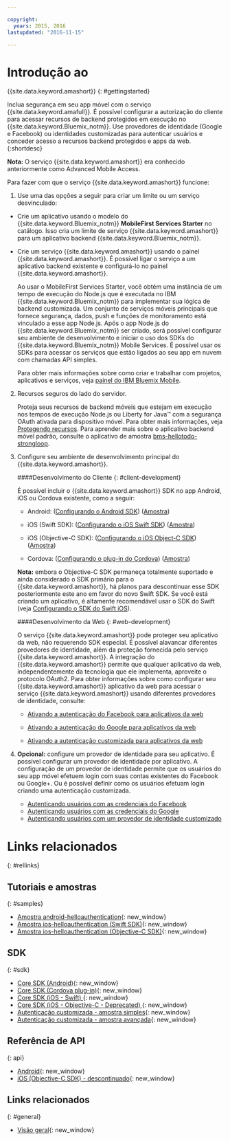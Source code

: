 ```yaml
---

copyright:
  years: 2015, 2016
lastupdated: "2016-11-15"

---
```


# Introdução ao
{{site.data.keyword.amashort}}
{: #gettingstarted}

Inclua segurança em seu app móvel com o serviço {{site.data.keyword.amafull}}. É possível configurar a autorização do cliente para acessar recursos de
backend protegidos em execução no {{site.data.keyword.Bluemix_notm}}. Use provedores de identidade (Google e Facebook) ou identidades
customizadas para autenticar usuários e conceder acesso a
recursos backend protegidos e apps da web.
{:shortdesc}

**Nota:** O serviço {{site.data.keyword.amashort}} era
conhecido anteriormente como Advanced Mobile Access.


Para fazer com que o serviço {{site.data.keyword.amashort}} funcione:

1. Use uma das opções a seguir para criar um limite ou um
serviço desvinculado:
 * Crie um aplicativo usando o modelo do
{{site.data.keyword.Bluemix_notm}}
**MobileFirst Services Starter** no catálogo. Isso cria um limite de serviço
{{site.data.keyword.amashort}}
para um aplicativo backend
{{site.data.keyword.Bluemix_notm}}.
 * Crie um serviço {{site.data.keyword.amashort}}
usando o painel {{site.data.keyword.amashort}}.  É
possível ligar o serviço a um aplicativo backend existente e
configurá-lo no painel {{site.data.keyword.amashort}}.

   Ao usar o MobileFirst Services Starter, você obtém uma instância de um tempo de execução do Node.js que é executada no IBM {{site.data.keyword.Bluemix_notm}} para implementar sua lógica de backend customizada. 
Um conjunto de serviços móveis principais que fornece segurança, dados, push e funções de
monitoramento está vinculado a esse app Node.js. Após o app Node.js do {{site.data.keyword.Bluemix_notm}} ser criado, será possível configurar seu ambiente de desenvolvimento e iniciar o uso dos SDKs do {{site.data.keyword.Bluemix_notm}} Mobile Services. É possível usar os SDKs para acessar os serviços que estão ligados ao seu app em nuvem com chamadas API simples.

	Para obter mais informações sobre como criar e trabalhar com projetos, aplicativos
e serviços, veja [painel do
IBM Bluemix Mobile](https://console.{DomainName}/docs/mobile/index.html).

2. Recursos seguros do lado do servidor.

   Proteja seus recursos de backend móveis que estejam em execução nos tempos de execução Node.js ou Liberty for Java&trade; com a segurança OAuth ativada para dispositivo móvel. Para obter mais informações, veja [Protegendo recursos](protecting-resources.html).
   Para aprender mais sobre o aplicativo backend móvel padrão, consulte o aplicativo de amostra [bms-hellotodo-strongloop](https://github.com/ibm-bluemix-mobile-services/bms-hellotodo-strongloop).

3. Configure seu ambiente de desenvolvimento principal do {{site.data.keyword.amashort}}.

	####Desenvolvimento do Cliente
   {: #client-development}

	É possível incluir o {{site.data.keyword.amashort}} SDK no app Android, iOS ou Cordova existente, como a seguir:
   * Android: ([Configurando o Android SDK](getting-started-android.html)) ([Amostra](https://github.com/ibm-bluemix-mobile-services/bms-samples-android-helloauthentication))

   * iOS (Swift SDK): ([Configurando o iOS Swift SDK](getting-started-ios-swift-sdk.html))
      ([Amostra](https://github.com/ibm-bluemix-mobile-services/bms-samples-swift-helloauthentication))

   * iOS (Objective-C SDK): ([Configurando o iOS Object-C SDK](getting-started-ios.html)) ([Amostra](https://github.com/ibm-bluemix-mobile-services/bms-samples-ios-helloauthentication))

   * Cordova: ([Configurando o plug-in do Cordova](getting-started-cordova.html)) ([Amostra](https://github.com/ibm-bluemix-mobile-services/bms-samples-cordova-helloauthentication))

   **Nota:** embora o Objective-C SDK permaneça totalmente suportado e ainda considerado o SDK primário para o
{{site.data.keyword.amashort}}, há planos para descontinuar esse SDK posteriormente este ano em favor do novo Swift SDK. Se você está criando um aplicativo, é altamente recomendável usar o SDK do Swift (veja
[Configurando o SDK do Swift iOS](getting-started-ios-swift-sdk.html)).

	####Desenvolvimento da Web
   {: #web-development}

   O serviço {{site.data.keyword.amashort}} pode
proteger seu aplicativo da web, não requerendo SDK especial. É possível alavancar diferentes provedores de identidade, além da proteção fornecida pelo serviço {{site.data.keyword.amashort}}. A integração do {{site.data.keyword.amashort}} permite que qualquer aplicativo da web, independentemente da tecnologia que ele implementa, aproveite o protocolo OAuth2. Para obter informações sobre como configurar seu
{{site.data.keyword.amashort}} aplicativo da web para
acessar o serviço {{site.data.keyword.amashort}} usando
diferentes provedores de identidade, consulte:

    * [Ativando a
autenticação do Facebook para aplicativos da web](facebook-auth-web.html)

    * [Ativando a
autenticação do Google para aplicativos da web](google-auth-web.html)

    * [Ativando a
autenticação customizada para aplicativos da web](custom-auth-web.html)

4. **Opcional:** configure um provedor de identidade para seu aplicativo. É possível configurar um provedor de identidade por aplicativo. A configuração de um provedor de identidade permite que os usuários do seu app móvel efetuem login com suas contas existentes do Facebook ou Google+. Ou é possível definir como os usuários efetuam login criando uma autenticação customizada.
   * [Autenticando usuários com as credenciais do Facebook](facebook-auth-overview.html)
   * [Autenticando usuários com as credenciais do Google](google-auth-overview.html)
   * [Autenticando usuários com um provedor de identidade customizado](custom-auth.html)


# Links relacionados
{: #rellinks}

## Tutoriais e amostras
{: #samples}
* [Amostra android-helloauthentication](https://github.com/ibm-bluemix-mobile-services/bms-samples-android-helloauthentication){: new_window}
* [Amostra ios-helloauthentication (Swift SDK)](https://github.com/ibm-bluemix-mobile-services/bms-samples-swift-helloauthentication){: new_window}
* [Amostra ios-helloauthentication (Objective-C SDK)](https://github.com/ibm-bluemix-mobile-services/bms-samples-ios-helloauthentication){: new_window}

## SDK
{: #sdk}
* [Core SDK (Android)](https://github.com/ibm-bluemix-mobile-services/bms-clientsdk-android-core){: new_window}
* [Core SDK (Cordova plug-in)](https://github.com/ibm-bluemix-mobile-services/bms-clientsdk-cordova-plugin-core){: new_window}
* [Core SDK (iOS - Swift) ](https://github.com/ibm-bluemix-mobile-services/bms-clientsdk-swift-core){: new_window}
* [Core SDK (iOS - Objective-C - Deprecated) ](https://hub.jazz.net/git/bluemixmobilesdk/imf-ios-sdk/archive?revstr=master){: new_window}
* [Autenticação customizada - amostra simples](https://github.com/ibm-bluemix-mobile-services/bms-mca-custom-identity-provider-sample){: new_window}
* [Autenticação customizada - amostra avançada](https://github.com/ibm-bluemix-mobile-services/bms-mca-custom-identity-provider-with-user-management){: new_window}

## Referência de API
{: api}
* [Android](https://console.{DomainName}/docs/api/content/api/mobilefirst/android/core-api-doc/overview-summary.html){: new_window}
* [iOS (Objective-C SDK) - descontinuado](https://console.{DomainName}/docs/api/content/api/mobilefirst/ios/IMFCore_api-doc/html/index.html){: new_window}


## Links relacionados
{: #general}
* [Visão geral](overview.html){: new_window}
